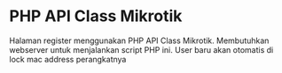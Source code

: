 # PHP API Class Mikrotik
Halaman register menggunakan PHP API Class Mikrotik. Membutuhkan webserver untuk menjalankan script PHP ini. User baru akan otomatis di lock mac address perangkatnya
